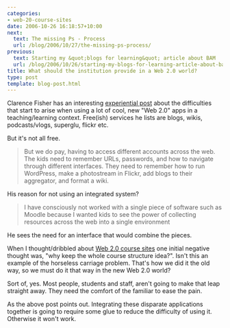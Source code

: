 ```yaml
---
categories:
- web-20-course-sites
date: 2006-10-26 16:18:57+10:00
next:
  text: The missing Ps - Process
  url: /blog/2006/10/27/the-missing-ps-process/
previous:
  text: Starting my &quot;blogs for learning&quot; article about BAM
  url: /blog/2006/10/26/starting-my-blogs-for-learning-article-about-bam/
title: What should the institution provide in a Web 2.0 world?
type: post
template: blog-post.html
---
```

Clarence Fisher has an interesting [experiential post](http://remoteaccess.typepad.com/remote_access/2006/10/small_pieces_ve.html) about the difficulties that start to arise when using a lot of cool, new "Web 2.0" apps in a teaching/learning context. Free(ish) services he lists are blogs, wikis, podcasts/vlogs, superglu, flickr etc.

But it's not all free.

> But we do pay, having to access different accounts across the web. The kids need to remember URLs, passwords, and how to navigate through different interfaces. They need to remember how to run WordPress, make a photostream in Flickr, add blogs to their aggregator, and format a wiki.

His reason for not using an integrated system?

> I have consciously not worked with a single piece of software such as Moodle because I wanted kids to see the power of collecting resources across the web into a single environment

He sees the need for an interface that would combine the pieces.

When I thought/dribbled about [Web 2.0 course sites](http://cq-pan.cqu.edu.au/david-jones/blog/?p=15) one initial negative thought was, "why keep the whole course structure idea?". Isn't this an example of the horseless carriage problem. That's how we did it the old way, so we must do it that way in the new Web 2.0 world?

Sort of, yes. Most people, students and staff, aren't going to make that leap straight away. They need the comfort of the familiar to ease the pain.

As the above post points out. Integrating these disparate applications together is going to require some glue to reduce the difficulty of using it. Otherwise it won't work.
